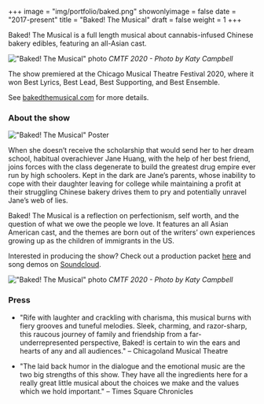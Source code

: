 +++
image = "img/portfolio/baked.png"
showonlyimage = false
date = "2017-present"
title = "Baked! The Musical"
draft = false
weight = 1
+++

Baked! The Musical is a full length musical about cannabis-infused Chinese bakery edibles, featuring an all-Asian cast. 
<!--more-->

!["Baked! The Musical" photo](https://i.imgur.com/0M40dqt.jpeg)
*CMTF 2020 - Photo by Katy Campbell*

The show premiered at the Chicago Musical Theatre Festival 2020, where it won Best Lyrics, Best Lead, Best Supporting, and Best Ensemble.

See [bakedthemusical.com](https://www.bakedthemusical.com/) for more details.

### About the show
!["Baked! The Musical" Poster](/img/portfolio/res/bakedposter.png)

When she doesn’t receive the scholarship that would send her to her dream school, habitual overachiever Jane Huang, with the help of her best friend, joins forces with the class degenerate to build the greatest drug empire ever run by high schoolers. Kept in the dark are Jane’s parents, whose inability to cope with their daughter leaving for college while maintaining a profit at their struggling Chinese bakery drives them to pry and potentially unravel Jane’s web of lies.

Baked! The Musical is a reflection on perfectionism, self worth, and the question of what we owe the people we love. It features an all Asian American cast, and the themes are born out of the writers’ own experiences growing up as the children of immigrants in the US.

Interested in producing the show? Check out a production packet [here](https://tinyurl.com/bakedpromo) and song demos on [Soundcloud](https://soundcloud.com/baked-the-musical/sets/baked-the-musical-demos).

!["Baked! The Musical" photo](https://i.imgur.com/6P6kUWx.jpeg)
*CMTF 2020 - Photo by Katy Campbell*


### Press
* "Rife with laughter and crackling with charisma, this musical burns with fiery grooves and tuneful melodies. Sleek, charming, and razor-sharp, this raucous journey of family and friendship from a far-underrepresented perspective, Baked! is certain to win the ears and hearts of any and all audiences." – Chicagoland Musical Theatre

* "The laid back humor in the dialogue and the emotional music are the two big strengths of this show. They have all the ingredients here for a really great little musical about the choices we make and the values which we hold important." – Times Square Chronicles

